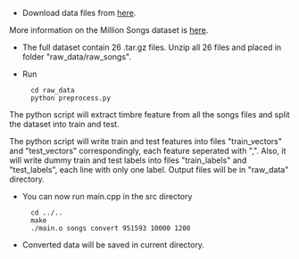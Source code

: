* Download data files from [here](https://www.opensciencedatacloud.org/publicdata/million-song-dataset/).

More information on the Million Songs dataset is [here](http://labrosa.ee.columbia.edu/millionsong/pages/getting-dataset).

* The full dataset contain 26 .tar.gz files. Unzip all 26 files and placed in folder "raw_data/raw_songs".

* Run

		cd raw_data
		python preprocess.py

The python script will extract timbre feature from all the songs files and split the dataset into train and test.

The python script will write train and test features into files "train_vectors" and "test_vectors" correspondingly, each feature seperated with ",". Also, it will write dummy train and test labels into files "train_labels" and "test_labels", each line with only one label. Output files will be in "raw_data" directory.

* You can now run main.cpp in the src directory

		cd ../..
		make
		./main.o songs convert 951593 10000 1200

* Converted data will be saved in current directory.
